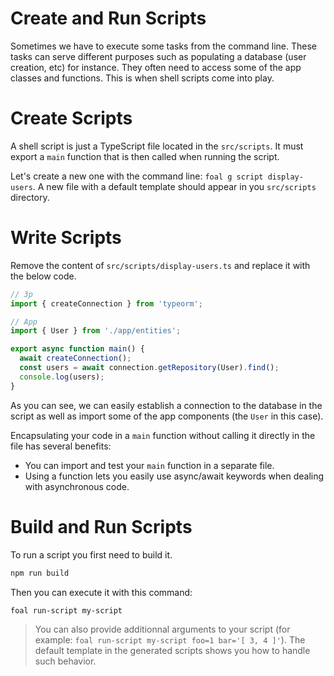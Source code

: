 # Create and Run Scripts

Sometimes we have to execute some tasks from the command line. These tasks can serve different purposes such as populating a database (user creation, etc) for instance. They often need to access some of the app classes and functions. This is when shell scripts come into play.

# Create Scripts

A shell script is just a TypeScript file located in the `src/scripts`. It must export a `main` function that is then called when running the script.

Let's create a new one with the command line: `foal g script display-users`. A new file with a default template should appear in you `src/scripts` directory.

# Write Scripts

Remove the content of `src/scripts/display-users.ts` and replace it with the below code.

```typescript
// 3p
import { createConnection } from 'typeorm';

// App
import { User } from './app/entities';

export async function main() {
  await createConnection();
  const users = await connection.getRepository(User).find();
  console.log(users);
}

```

As you can see, we can easily establish a connection to the database in the script as well as import some of the app components (the `User` in this case).

Encapsulating your code in a `main` function without calling it directly in the file has several benefits:
- You can import and test your `main` function in a separate file.
- Using a function lets you easily use async/await keywords when dealing with asynchronous code.

# Build and Run Scripts

To run a script you first need to build it.

```sh
npm run build
```

Then you can execute it with this command:

```sh
foal run-script my-script
```

> You can also provide additionnal arguments to your script (for example: `foal run-script my-script foo=1 bar='[ 3, 4 ]'`). The default template in the generated scripts shows you how to handle such behavior.
